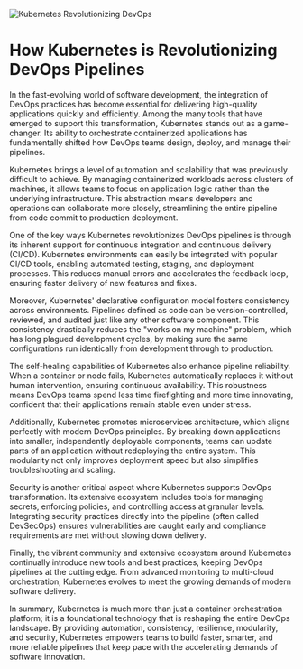![Kubernetes Revolutionizing DevOps](https://www.plural.sh/blog/content/images/size/w1384/2025/02/cloud-native-devops-with-kubernetes-the-ultimate-guide-163228.webp)

# How Kubernetes is Revolutionizing DevOps Pipelines

In the fast-evolving world of software development, the integration of DevOps practices has become essential for delivering high-quality applications quickly and efficiently. Among the many tools that have emerged to support this transformation, Kubernetes stands out as a game-changer. Its ability to orchestrate containerized applications has fundamentally shifted how DevOps teams design, deploy, and manage their pipelines.

Kubernetes brings a level of automation and scalability that was previously difficult to achieve. By managing containerized workloads across clusters of machines, it allows teams to focus on application logic rather than the underlying infrastructure. This abstraction means developers and operations can collaborate more closely, streamlining the entire pipeline from code commit to production deployment.

One of the key ways Kubernetes revolutionizes DevOps pipelines is through its inherent support for continuous integration and continuous delivery (CI/CD). Kubernetes environments can easily be integrated with popular CI/CD tools, enabling automated testing, staging, and deployment processes. This reduces manual errors and accelerates the feedback loop, ensuring faster delivery of new features and fixes.

Moreover, Kubernetes' declarative configuration model fosters consistency across environments. Pipelines defined as code can be version-controlled, reviewed, and audited just like any other software component. This consistency drastically reduces the "works on my machine" problem, which has long plagued development cycles, by making sure the same configurations run identically from development through to production.

The self-healing capabilities of Kubernetes also enhance pipeline reliability. When a container or node fails, Kubernetes automatically replaces it without human intervention, ensuring continuous availability. This robustness means DevOps teams spend less time firefighting and more time innovating, confident that their applications remain stable even under stress.

Additionally, Kubernetes promotes microservices architecture, which aligns perfectly with modern DevOps principles. By breaking down applications into smaller, independently deployable components, teams can update parts of an application without redeploying the entire system. This modularity not only improves deployment speed but also simplifies troubleshooting and scaling.

Security is another critical aspect where Kubernetes supports DevOps transformation. Its extensive ecosystem includes tools for managing secrets, enforcing policies, and controlling access at granular levels. Integrating security practices directly into the pipeline (often called DevSecOps) ensures vulnerabilities are caught early and compliance requirements are met without slowing down delivery.

Finally, the vibrant community and extensive ecosystem around Kubernetes continually introduce new tools and best practices, keeping DevOps pipelines at the cutting edge. From advanced monitoring to multi-cloud orchestration, Kubernetes evolves to meet the growing demands of modern software delivery.

In summary, Kubernetes is much more than just a container orchestration platform; it is a foundational technology that is reshaping the entire DevOps landscape. By providing automation, consistency, resilience, modularity, and security, Kubernetes empowers teams to build faster, smarter, and more reliable pipelines that keep pace with the accelerating demands of software innovation.
